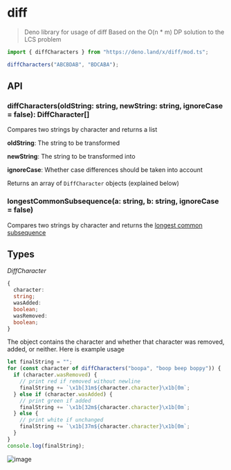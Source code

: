 # diff

> Deno library for usage of diff Based on the O(n * m) DP solution to the LCS
> problem

```typescript
import { diffCharacters } from "https://deno.land/x/diff/mod.ts";

diffCharacters("ABCBDAB", "BDCABA");
```

## API

### diffCharacters(oldString: string, newString: string, ignoreCase = false): DiffCharacter[]

Compares two strings by character and returns a list

**oldString**: The string to be transformed

**newString**: The string to be transformed into

**ignoreCase**: Whether case differences should be taken into account

Returns an array of `DiffCharacter` objects (explained below)

### longestCommonSubsequence(a: string, b: string, ignoreCase = false)

Compares two strings by character and returns the
[longest common subsequence](https://en.wikipedia.org/wiki/Longest_common_subsequence_problem)

## Types

_DiffCharacter_

```typescript
{
  character:
  string;
  wasAdded:
  boolean;
  wasRemoved:
  boolean;
}
```

The object contains the character and whether that character was removed, added,
or neither. Here is example usage

```typescript
let finalString = "";
for (const character of diffCharacters("boopa", "boop beep boppy")) {
  if (character.wasRemoved) {
    // print red if removed without newline
    finalString += `\x1b[31m${character.character}\x1b[0m`;
  } else if (character.wasAdded) {
    // print green if added
    finalString += `\x1b[32m${character.character}\x1b[0m`;
  } else {
    // print white if unchanged
    finalString += `\x1b[37m${character.character}\x1b[0m`;
  }
}
console.log(finalString);
```

![image](https://user-images.githubusercontent.com/11367844/200397905-1885fdb1-b765-4871-a66d-7f2bbe453bea.png)

